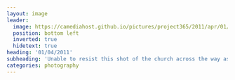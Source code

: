 ```yaml
---
layout: image
leader:
  image: https://camediahost.github.io/pictures/project365/2011/apr/01/010411.jpg
  position: bottom left
  inverted: true
  hidetext: true
heading: '01/04/2011'
subheading: 'Unable to resist this shot of the church across the way as the sun had just set'
categories: photography
---
```

